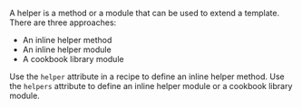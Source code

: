 A helper is a method or a module that can be used to extend a template.
There are three approaches:

-   An inline helper method
-   An inline helper module
-   A cookbook library module

Use the `helper` attribute in a recipe to define an inline helper
method. Use the `helpers` attribute to define an inline helper module or
a cookbook library module.